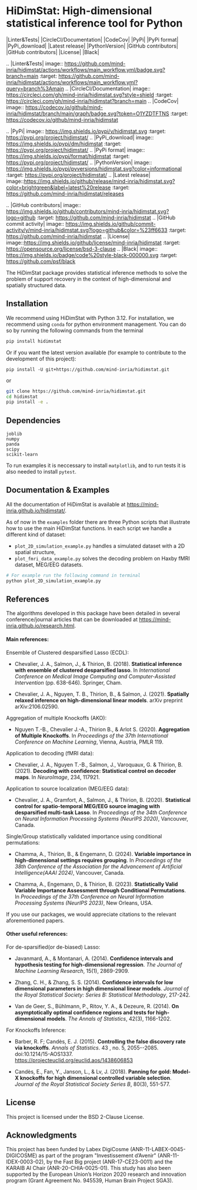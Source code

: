 # HiDimStat: High-dimensional statistical inference tool for Python

<!-- Add the different badge -->
|Linter&Tests| |CircleCI/Documentation| |CodeCov|
|PyPi| |PyPi format| |PyPi_download| |Latest release| |PythonVersion|
|GitHub contributors| |GitHub contributors| |License| |Black|

<!-- Reference to the CI status -->
.. |Linter&Tests| image:: https://github.com/mind-inria/hidimstat/actions/workflows/main_workflow.yml/badge.svg?branch=main
    :target: https://github.com/mind-inria/hidimstat/actions/workflows/main_workflow.yml?query=branch%3Amain
.. |CircleCI/Documentation| image:: https://circleci.com/gh/mind-inria/hidimstat.svg?style=shield
    :target: https://circleci.com/gh/mind-inria/hidimstat?branch=main
.. |CodeCov| image:: https://codecov.io/github/mind-inria/hidimstat/branch/main/graph/badge.svg?token=O1YZDTFTNS
    :target: https://codecov.io/github/mind-inria/hidimstat

<!-- distribution python -->
.. |PyPi| image:: https://img.shields.io/pypi/v/hidimstat.svg
    :target: https://pypi.org/project/hidimstat/
.. |PyPi_download| image:: https://img.shields.io/pypi/dm/hidimstat
    :target: https://pypi.org/project/hidimstat/
.. |PyPi format| image:: https://img.shields.io/pypi/format/hidimstat
    :target: https://pypi.org/project/hidimstat/
.. |PythonVersion| image:: https://img.shields.io/pypi/pyversions/hidimstat.svg?color=informational
    :target: https://pypi.org/project/hidimstat/
.. |Latest release| image::https://img.shields.io/github/release/mind-inria/hidimstat.svg?color=brightgreen&label=latest%20release
  :target: https://github.com/mind-inria/hidimstat/releases

<!-- Additional badge -->
.. |GitHub contributors| image:: https://img.shields.io/github/contributors/mind-inria/hidimstat.svg?logo=github
  :target: https://github.com/mind-inria/hidimstat
.. |GitHub commit activity| image:: https://img.shields.io/github/commit-activity/y/mind-inria/hidimstat.svg?logo=github&color=%23ff6633
  :target: https://github.com/mind-inria/hidimstat
.. |License| image::https://img.shields.io/github/license/mind-inria/hidimstat
    :target: https://opensource.org/license/bsd-3-clause
.. |Black| image:: https://img.shields.io/badge/code%20style-black-000000.svg
    :target: https://github.com/psf/black

The HiDimStat package provides statistical inference methods to solve the problem of support recovery in the context of high-dimensional and spatially structured data.

## Installation

We recommend using HiDimStat with Python 3.12. For installation, we recommend using `conda` for python environment management. You can do so by running the following commands from the terminal

```bash
pip install hidimstat
```

Or if you want the latest version available (for example to contribute to the development of this project):

```
pip install -U git+https://github.com/mind-inria/hidimstat.git
```

or

```bash
git clone https://github.com/mind-inria/hidimstat.git
cd hidimstat
pip install -e .
```

## Dependencies

```
joblib
numpy
panda
scipy
scikit-learn
```

To run examples it is neccessary to install `matplotlib`, and to run tests it is also needed to install `pytest`.

## Documentation & Examples

All the documentation of HiDimStat is available at https://mind-inria.github.io/hidimstat/.

As of now in the `examples` folder there are three Python scripts that illustrate how to use the main HiDimStat functions. In each script we handle a different kind of dataset:
  - ``plot_2D_simulation_example.py`` handles a simulated dataset with a 2D
spatial structure,
  - ``plot_fmri_data_example.py`` solves the decoding problem on Haxby fMRI dataset,
MEG/EEG datasets.

```bash
# For example run the following command in terminal
python plot_2D_simulation_example.py
```

## References

The algorithms developed in this package have been detailed in several conference/journal articles that can be downloaded at https://mind-inria.github.io/research.html.

#### Main references:

Ensemble of Clustered desparsified Lasso (ECDL):

* Chevalier, J. A., Salmon, J., & Thirion, B. (2018). __Statistical inference with ensemble of clustered desparsified lasso__. In _International Conference
  on Medical Image Computing and Computer-Assisted Intervention_ (pp. 638-646). Springer, Cham.

* Chevalier, J. A., Nguyen, T. B., Thirion, B., & Salmon, J. (2021). __Spatially relaxed inference on high-dimensional linear models__. arXiv preprint arXiv:2106.02590.

Aggregation of multiple Knockoffs (AKO):

* Nguyen T.-B., Chevalier J.-A., Thirion B., & Arlot S. (2020). __Aggregation of Multiple Knockoffs__. In _Proceedings of the 37th International Conference on
  Machine Learning_, Vienna, Austria, PMLR 119.

Application to decoding (fMRI data):

* Chevalier, J. A., Nguyen T.-B., Salmon, J., Varoquaux, G. & Thirion, B. (2021). __Decoding with confidence: Statistical control on decoder maps__. In _NeuroImage_, 234, 117921.

Application to source localization (MEG/EEG data):

* Chevalier, J. A., Gramfort, A., Salmon, J., & Thirion, B. (2020). __Statistical control for spatio-temporal MEG/EEG source imaging with desparsified multi-task Lasso__. In _Proceedings of the 34th Conference on Neural Information Processing Systems (NeurIPS 2020)_, Vancouver, Canada.

Single/Group statistically validated importance using conditional permutations:

* Chamma, A., Thirion, B., & Engemann, D. (2024). __Variable importance in high-dimensional settings requires grouping__. In _Proceedings of the 38th Conference of the Association for the Advancement of Artificial Intelligence(AAAI 2024)_, Vancouver, Canada.

* Chamma, A., Engemann, D., & Thirion, B. (2023). __Statistically Valid Variable Importance Assessment through Conditional Permutations__. In _Proceedings of
  the 37th Conference on Neural Information Processing Systems (NeurIPS 2023)_, New Orleans, USA.

If you use our packages, we would appreciate citations to the relevant aforementioned papers.

#### Other useful references:

For de-sparsified(or de-biased) Lasso:

* Javanmard, A., & Montanari, A. (2014). __Confidence intervals and hypothesis
  testing for high-dimensional regression__. _The Journal of Machine Learning
  Research_, 15(1), 2869-2909.

* Zhang, C. H., & Zhang, S. S. (2014). __Confidence intervals for low dimensional
  parameters in high dimensional linear models__. _Journal of the Royal
  Statistical Society: Series B: Statistical Methodology_, 217-242.

* Van de Geer, S., Bühlmann, P., Ritov, Y. A., & Dezeure, R. (2014). __On
  asymptotically optimal confidence regions and tests for high-dimensional
  models__. _The Annals of Statistics_, 42(3), 1166-1202.

For Knockoffs Inference:

* Barber, R. F; Candès, E. J. (2015). __Controlling the false discovery rate
  via knockoffs__. _Annals of Statistics_. 43 , no. 5,
  2055--2085. doi:10.1214/15-AOS1337. https://projecteuclid.org/euclid.aos/1438606853

* Candès, E., Fan, Y., Janson, L., & Lv, J. (2018). __Panning for gold: Model-X
  knockoffs for high dimensional controlled variable selection__. _Journal of the
  Royal Statistical Society Series B_, 80(3), 551-577.

## License

This project is licensed under the BSD 2-Clause License.

## Acknowledgments

This project has been funded by Labex DigiCosme (ANR-11-LABEX-0045-DIGICOSME)
as part of the program "Investissement d’Avenir" (ANR-11-IDEX-0003-02), by the
Fast Big project (ANR-17-CE23-0011) and the KARAIB AI Chair
(ANR-20-CHIA-0025-01). This study has also been supported by the European
Union’s Horizon 2020 research and innovation program
(Grant Agreement No. 945539, Human Brain Project SGA3).

